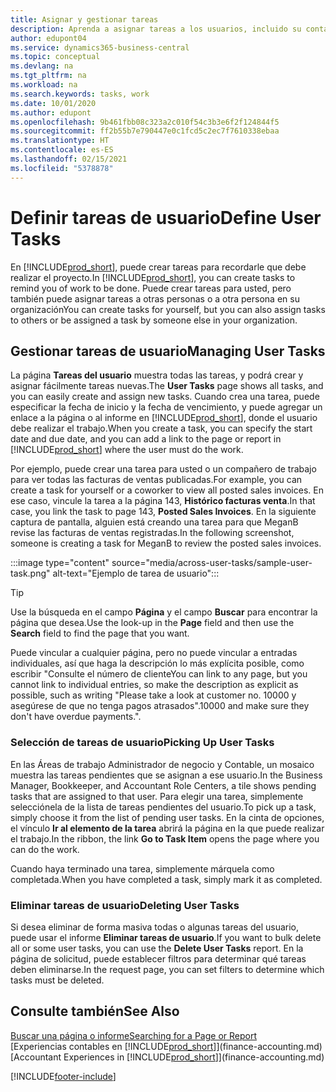 ```yaml
---
title: Asignar y gestionar tareas
description: Aprenda a asignar tareas a los usuarios, incluido su contador, en Business Central, y cómo seleccionar y completar las tareas.
author: edupont04
ms.service: dynamics365-business-central
ms.topic: conceptual
ms.devlang: na
ms.tgt_pltfrm: na
ms.workload: na
ms.search.keywords: tasks, work
ms.date: 10/01/2020
ms.author: edupont
ms.openlocfilehash: 9b461fbb08c323a2c010f54c3b3e6f2f124844f5
ms.sourcegitcommit: ff2b55b7e790447e0c1fcd5c2ec7f7610338ebaa
ms.translationtype: HT
ms.contentlocale: es-ES
ms.lasthandoff: 02/15/2021
ms.locfileid: "5378878"
---
```

# <a name="define-user-tasks"></a><span data-ttu-id="10b79-103">Definir tareas de usuario</span><span class="sxs-lookup"><span data-stu-id="10b79-103">Define User Tasks</span></span>

<span data-ttu-id="10b79-104">En [!INCLUDE[prod_short](includes/prod_short.md)], puede crear tareas para recordarle que debe realizar el proyecto.</span><span class="sxs-lookup"><span data-stu-id="10b79-104">In [!INCLUDE[prod_short](includes/prod_short.md)], you can create tasks to remind you of work to be done.</span></span> <span data-ttu-id="10b79-105">Puede crear tareas para usted, pero también puede asignar tareas a otras personas o a otra persona en su organización</span><span class="sxs-lookup"><span data-stu-id="10b79-105">You can create tasks for yourself, but you can also assign tasks to others or be assigned a task by someone else in your organization.</span></span>  

## <a name="managing-user-tasks"></a><span data-ttu-id="10b79-106">Gestionar tareas de usuario</span><span class="sxs-lookup"><span data-stu-id="10b79-106">Managing User Tasks</span></span>

<span data-ttu-id="10b79-107">La página **Tareas del usuario** muestra todas las tareas, y podrá crear y asignar fácilmente tareas nuevas.</span><span class="sxs-lookup"><span data-stu-id="10b79-107">The **User Tasks** page shows all tasks, and you can easily create and assign new tasks.</span></span> <span data-ttu-id="10b79-108">Cuando crea una tarea, puede especificar la fecha de inicio y la fecha de vencimiento, y puede agregar un enlace a la página o al informe en [!INCLUDE[prod_short](includes/prod_short.md)], donde el usuario debe realizar el trabajo.</span><span class="sxs-lookup"><span data-stu-id="10b79-108">When you create a task, you can specify the start date and due date, and you can add a link to the page or report in [!INCLUDE[prod_short](includes/prod_short.md)] where the user must do the work.</span></span>  

<span data-ttu-id="10b79-109">Por ejemplo, puede crear una tarea para usted o un compañero de trabajo para ver todas las facturas de ventas publicadas.</span><span class="sxs-lookup"><span data-stu-id="10b79-109">For example, you can create a task for yourself or a coworker to view all posted sales invoices.</span></span> <span data-ttu-id="10b79-110">En ese caso, vincule la tarea a la página 143, **Histórico facturas venta**.</span><span class="sxs-lookup"><span data-stu-id="10b79-110">In that case, you link the task to page 143, **Posted Sales Invoices**.</span></span> <span data-ttu-id="10b79-111">En la siguiente captura de pantalla, alguien está creando una tarea para que MeganB revise las facturas de ventas registradas.</span><span class="sxs-lookup"><span data-stu-id="10b79-111">In the following screenshot, someone is creating a task for MeganB to review the posted sales invoices.</span></span>  

:::image type="content" source="media/across-user-tasks/sample-user-task.png" alt-text="Ejemplo de tarea de usuario":::

> [!TIP]  
> <span data-ttu-id="10b79-113">Use la búsqueda en el campo **Página** y el campo **Buscar** para encontrar la página que desea.</span><span class="sxs-lookup"><span data-stu-id="10b79-113">Use the look-up in the **Page** field and then use the **Search** field to find the page that you want.</span></span>  
>
> <span data-ttu-id="10b79-114">Puede vincular a cualquier página, pero no puede vincular a entradas individuales, así que haga la descripción lo más explícita posible, como escribir "Consulte el número de cliente</span><span class="sxs-lookup"><span data-stu-id="10b79-114">You can link to any page, but you cannot link to individual entries, so make the description as explicit as possible, such as writing "Please take a look at customer no.</span></span> <span data-ttu-id="10b79-115">10000 y asegúrese de que no tenga pagos atrasados".</span><span class="sxs-lookup"><span data-stu-id="10b79-115">10000 and make sure they don't have overdue payments.".</span></span>

### <a name="picking-up-user-tasks"></a><span data-ttu-id="10b79-116">Selección de tareas de usuario</span><span class="sxs-lookup"><span data-stu-id="10b79-116">Picking Up User Tasks</span></span>

<span data-ttu-id="10b79-117">En las Áreas de trabajo Administrador de negocio y Contable, un mosaico muestra las tareas pendientes que se asignan a ese usuario.</span><span class="sxs-lookup"><span data-stu-id="10b79-117">In the Business Manager, Bookkeeper, and Accountant Role Centers, a tile shows pending tasks that are assigned to that user.</span></span> <span data-ttu-id="10b79-118">Para elegir una tarea, simplemente selecciónela de la lista de tareas pendientes del usuario.</span><span class="sxs-lookup"><span data-stu-id="10b79-118">To pick up a task, simply choose it from the list of pending user tasks.</span></span> <span data-ttu-id="10b79-119">En la cinta de opciones, el vínculo **Ir al elemento de la tarea** abrirá la página en la que puede realizar el trabajo.</span><span class="sxs-lookup"><span data-stu-id="10b79-119">In the ribbon, the link **Go to Task Item** opens the page where you can do the work.</span></span>  

<span data-ttu-id="10b79-120">Cuando haya terminado una tarea, simplemente márquela como completada.</span><span class="sxs-lookup"><span data-stu-id="10b79-120">When you have completed a task, simply mark it as completed.</span></span>  

### <a name="deleting-user-tasks"></a><span data-ttu-id="10b79-121">Eliminar tareas de usuario</span><span class="sxs-lookup"><span data-stu-id="10b79-121">Deleting User Tasks</span></span>

<span data-ttu-id="10b79-122">Si desea eliminar de forma masiva todas o algunas tareas del usuario, puede usar el informe **Eliminar tareas de usuario**.</span><span class="sxs-lookup"><span data-stu-id="10b79-122">If you want to bulk delete all or some user tasks, you can use the **Delete User Tasks** report.</span></span> <span data-ttu-id="10b79-123">En la página de solicitud, puede establecer filtros para determinar qué tareas deben eliminarse.</span><span class="sxs-lookup"><span data-stu-id="10b79-123">In the request page, you can set filters to determine which tasks must be deleted.</span></span>  

## <a name="see-also"></a><span data-ttu-id="10b79-124">Consulte también</span><span class="sxs-lookup"><span data-stu-id="10b79-124">See Also</span></span>

[<span data-ttu-id="10b79-125">Buscar una página o informe</span><span class="sxs-lookup"><span data-stu-id="10b79-125">Searching for a Page or Report</span></span>](ui-search.md)  
<span data-ttu-id="10b79-126">[Experiencias contables en [!INCLUDE[prod_short](includes/prod_short.md)]](finance-accounting.md)</span><span class="sxs-lookup"><span data-stu-id="10b79-126">[Accountant Experiences in [!INCLUDE[prod_short](includes/prod_short.md)]](finance-accounting.md)</span></span>  


[!INCLUDE[footer-include](includes/footer-banner.md)]